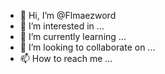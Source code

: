 - 👋 Hi, I’m @Flmaezword
- 👀 I’m interested in ...
- 🌱 I’m currently learning ...
- 💞️ I’m looking to collaborate on ...
- 📫 How to reach me ...

<!---
Flmaezword/Flmaezword is a ✨ special ✨ repository because its `README.md` (this file) appears on your GitHub profile.
You can click the Preview link to take a look at your changes.
--->
